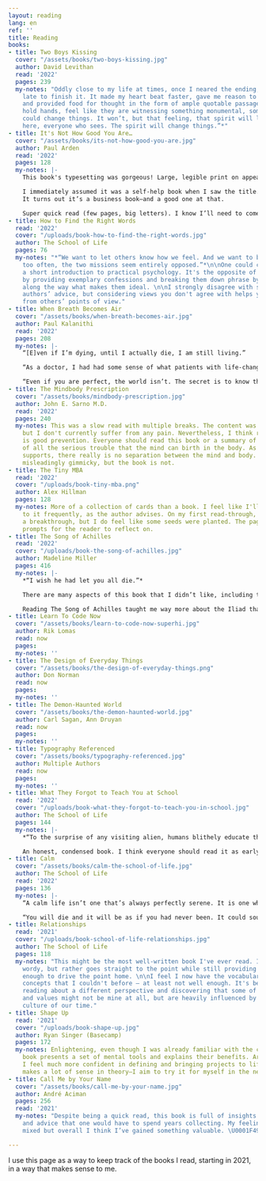 ```yaml
---
layout: reading
lang: en
ref: ''
title: Reading
books:
- title: Two Boys Kissing
  cover: "/assets/books/two-boys-kissing.jpg"
  author: David Levithan
  read: '2022'
  pages: 239
  my-notes: "Oddly close to my life at times, once I neared the ending, I stayed up
    late to finish it. It made my heart beat faster, gave me reason to feel grateful
    and provided food for thought in the form of ample quotable passages. \n\n*“They
    hold hands, feel like they are witnessing something monumental, something that
    could change things. It won’t, but that feeling, that spirit will live on in everyone
    here, everyone who sees. The spirit will change things.”*"
- title: It's Not How Good You Are…
  cover: "/assets/books/its-not-how-good-you-are.jpg"
  author: Paul Arden
  read: '2022'
  pages: 128
  my-notes: |-
    This book's typesetting was gorgeous! Large, legible print on appealing pages.

    I immediately assumed it was a self-help book when I saw the title.
    It turns out it’s a business book—and a good one at that.

    Super quick read (few pages, big letters). I know I’ll need to come back to it often to instill the teachings into my head.
- title: How to Find the Right Words
  read: '2022'
  cover: "/uploads/book-how-to-find-the-right-words.jpg"
  author: The School of Life
  pages: 76
  my-notes: "*“We want to let others know how we feel. And we want to be kind. Only
    too often, the two missions seem entirely opposed.”*\n\nOne could call this book
    a short introduction to practical psychology. It's the opposite of theoretical
    by providing exemplary confessions and breaking them down phrase by phrase, explaining
    along the way what makes them ideal. \n\nI strongly disagree with some of the
    authors’ advice, but considering views you don't agree with helps you see situations
    from others’ points of view."
- title: When Breath Becomes Air
  cover: "/assets/books/when-breath-becomes-air.jpg"
  author: Paul Kalanithi
  read: '2022'
  pages: 208
  my-notes: |-
    “[E]ven if I’m dying, until I actually die, I am still living.”

    “As a doctor, I had had some sense of what patients with life-changing illnesses faced—and it was exactly these moments I had wanted to explore with them. Shouldn’t terminal illness, then, be the perfect gift to that young man who had wanted to understand death?”

    “Even if you are perfect, the world isn’t. The secret is to know that the deck is stacked, that you will lose, that your hands or judgment will slip, and yet still struggle to win.”
- title: The Mindbody Prescription
  cover: "/assets/books/mindbody-prescription.jpg"
  author: John E. Sarno M.D.
  read: '2022'
  pages: 240
  my-notes: This was a slow read with multiple breaks. The content was insightful
    but I don't currently suffer from any pain. Nevertheless, I think reading this
    is good prevention. Everyone should read this book or a summary of it to be aware
    of all the serious trouble that the mind can birth in the body. As the author
    supports, there really is no separation between the mind and body. The title sounds
    misleadingly gimmicky, but the book is not.
- title: The Tiny MBA
  read: '2022'
  cover: "/uploads/book-tiny-mba.png"
  author: Alex Hillman
  pages: 128
  my-notes: More of a collection of cards than a book. I feel like I'll be going back
    to it frequently, as the author advises. On my first read-through, I didn't have
    a breakthrough, but I do feel like some seeds were planted. The pages within are
    prompts for the reader to reflect on.
- title: The Song of Achilles
  read: '2022'
  cover: "/uploads/book-the-song-of-achilles.jpg"
  author: Madeline Miller
  pages: 416
  my-notes: |-
    *“I wish he had let you all die.”*

    There are many aspects of this book that I didn’t like, including the tone of voice, the frequent use of cheesy metaphors, and the lack of realism in the descriptions of ancient Greece. But in the end, I cried a little and that has to count for something.

    Reading The Song of Achilles taught me way more about the Iliad than secondary school in Greece.
- title: Learn To Code Now
  cover: "/assets/books/learn-to-code-now-superhi.jpg"
  author: Rik Lomas
  read: now
  pages: 
  my-notes: ''
- title: The Design of Everyday Things
  cover: "/assets/books/the-design-of-everyday-things.png"
  author: Don Norman
  read: now
  pages: 
  my-notes: ''
- title: The Demon-Haunted World
  cover: "/assets/books/the-demon-haunted-world.jpg"
  author: Carl Sagan, Ann Druyan
  read: now
  pages: 
  my-notes: ''
- title: Typography Referenced
  cover: "/assets/books/typography-referenced.jpg"
  author: Multiple Authors
  read: now
  pages: 
  my-notes: ''
- title: What They Forgot to Teach You at School
  read: '2022'
  cover: "/uploads/book-what-they-forgot-to-teach-you-in-school.jpg"
  author: The School of Life
  pages: 144
  my-notes: |-
    *“To the surprise of any visiting alien, humans blithely educate themselves as if the chief requirement of adulthood were the possession of a set of technical skills, with no acknowledgement of the fact that what mostly runs us into the sands is … our inability to master what we could call the emotional dimensions of our lives.”*

    An honest, condensed book. I think everyone should read it as early in their life as possible. I'm happy that a lot of the advice doesn't seem to apply to me, but gives me more tools to understand others.
- title: Calm
  cover: "/assets/books/calm-the-school-of-life.jpg"
  author: The School of Life
  read: '2022'
  pages: 136
  my-notes: |-
    “A calm life isn’t one that’s always perfectly serene. It is one where we are committed to calming down more readily, and where we strive for more realistic expectations; where we can understand better why certain problems are occurring, and we can be more adept at finding a consoling perspective.”

    “You will die and it will be as if you had never been. It could sound demeaning. But these are generous sentiments, for we otherwise so easily exaggerate our own importance and suffer accordingly.”
- title: Relationships
  read: '2021'
  cover: "/uploads/book-school-of-life-relationships.jpg"
  author: The School of Life
  pages: 118
  my-notes: "This might be the most well-written book I've ever read. It's not unnecessarily
    wordy, but rather goes straight to the point while still providing examples vivid
    enough to drive the point home. \n\nI feel I now have the vocabulary to talk about
    concepts that I couldn't before — at least not well enough. It's been interesting
    reading about a different perspective and discovering that some of my beliefs
    and values might not be mine at all, but are heavily influenced by the dominant
    culture of our time."
- title: Shape Up
  read: '2021'
  cover: "/uploads/book-shape-up.jpg"
  author: Ryan Singer (Basecamp)
  pages: 172
  my-notes: Enlightening, even though I was already familiar with the concepts. The
    book presents a set of mental tools and explains their benefits. Armed with those,
    I feel much more confident in defining and bringing projects to life. This approach
    makes a lot of sense in theory—I aim to try it for myself in the near future.
- title: Call Me by Your Name
  cover: "/assets/books/call-me-by-your-name.jpg"
  author: André Aciman
  pages: 256
  read: '2021'
  my-notes: "Despite being a quick read, this book is full of insights on human psychology
    and advice that one would have to spend years collecting. My feelings are a bit
    mixed but overall I think I’ve gained something valuable. \U0001F499\n"

---
```

I use this page as a way to keep track of the books I read, starting in 2021, in a way that makes sense to me.